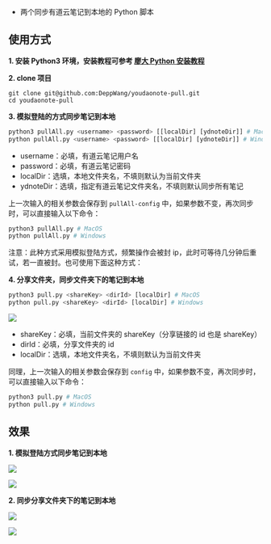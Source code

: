 * 两个同步有道云笔记到本地的 Python 脚本

## 使用方式
**1. 安装 Python3 环境，安装教程可参考 [廖大 Python 安装教程](https://www.liaoxuefeng.com/wiki/1016959663602400/1016959856222624)**

**2. clone 项目**
```
git clone git@github.com:DeppWang/youdaonote-pull.git
cd youdaonote-pull
```
**3. 模拟登陆的方式同步笔记到本地**

```Python
python3 pullAll.py <username> <password> [[localDir] [ydnoteDir]] # MacOS
python pullAll.py <username> <password> [[localDir] [ydnoteDir]] # Windows
```
* username：必填，有道云笔记用户名
* password：必填，有道云笔记密码
* localDir：选填，本地文件夹名，不填则默认为当前文件夹
* ydnoteDir：选填，指定有道云笔记文件夹名，不填则默认同步所有笔记

上一次输入的相关参数会保存到 `pullAll-config` 中，如果参数不变，再次同步时，可以直接输入以下命令：
```Python
python3 pullAll.py # MacOS
python pullAll.py # Windows
```
注意：此种方式采用模拟登陆方式，频繁操作会被封 ip，此时可等待几分钟后重试，若一直被封。也可使用下面这种方式：

**4. 分享文件夹，同步文件夹下的笔记到本地**

```Python
python3 pull.py <shareKey> <dirId> [localDir] # MacOS
python pull.py <shareKey> <dirId> [localDir] # Windows
```

![](https://i.loli.net/2019/09/16/PNTuvEr5MAdDXIh.png)

* shareKey：必填，当前文件夹的 shareKey（分享链接的 id 也是 shareKey）
* dirId：必填，分享文件夹的 id
* localDir：选填，本地文件夹名，不填则默认为当前文件夹

同理，上一次输入的相关参数会保存到 `config` 中，如果参数不变，再次同步时，可以直接输入以下命令：
```Python
python3 pull.py # MacOS
python pull.py # Windows
```
## 效果
**1. 模拟登陆方式同步笔记到本地**

![](https://i.loli.net/2019/09/16/297LTtxEdeb1yro.png)

![](https://i.loli.net/2019/09/16/JeuP8BLpIo9Vaxb.png)

**2. 同步分享文件夹下的笔记到本地**

![](https://i.loli.net/2019/09/16/64B71WR9AhsmELD.png)

![](https://i.loli.net/2019/09/16/S5eAr8lWYLsGJuU.png)